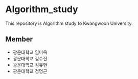 # Algorithm_study

This repository is Algorithm study fo Kwangwoon University.

## Member

* 광운대학교 임미옥
* 광운대학교 김수진
* 광운대학교 김유현
* 광운대학교 정명근

